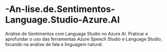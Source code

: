 # -An-lise.de.Sentimentos-Language.Studio-Azure.AI
 Análise de Sentimentos com Language Studio no Azure AI. Praticar e aprofundar o uso das ferramentas Azure Speech Studio e Language Studio, focando na análise de fala e linguagem natural.
